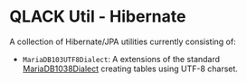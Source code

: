 # QLACK Util - Hibernate

A collection of Hibernate/JPA utilities currently consisting of:

* `MariaDB103UTF8Dialect`: A extensions of the standard [MariaDB1038Dialect](https://docs.jboss.org/hibernate/orm/5.2/javadocs/index.html?org/hibernate/dialect/MariaDB103Dialect.html)
creating tables using UTF-8 charset.
